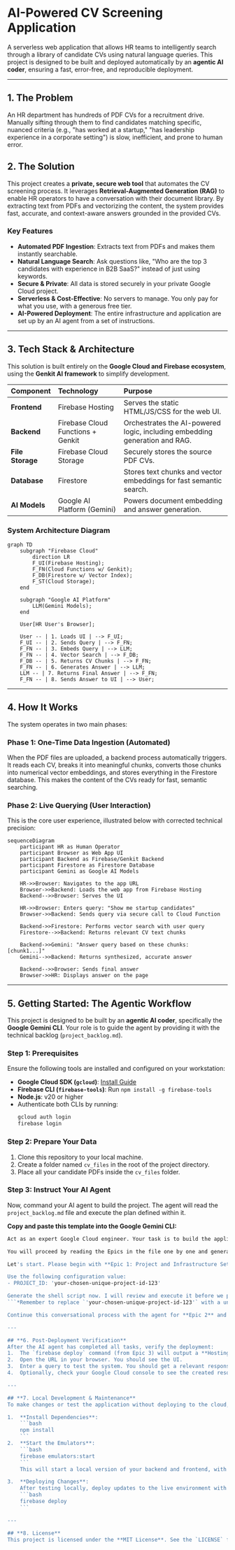 # **AI-Powered CV Screening Application**

A serverless web application that allows HR teams to intelligently search through a library of candidate CVs using natural language queries. This project is designed to be built and deployed automatically by an **agentic AI coder**, ensuring a fast, error-free, and reproducible deployment.

---

## **1. The Problem**

An HR department has hundreds of PDF CVs for a recruitment drive. Manually sifting through them to find candidates matching specific, nuanced criteria (e.g., "has worked at a startup," "has leadership experience in a corporate setting") is slow, inefficient, and prone to human error.

## **2. The Solution**

This project creates a **private, secure web tool** that automates the CV screening process. It leverages **Retrieval-Augmented Generation (RAG)** to enable HR operators to have a conversation with their document library. By extracting text from PDFs and vectorizing the content, the system provides fast, accurate, and context-aware answers grounded in the provided CVs.

### **Key Features**
- **Automated PDF Ingestion**: Extracts text from PDFs and makes them instantly searchable.
- **Natural Language Search**: Ask questions like, "Who are the top 3 candidates with experience in B2B SaaS?" instead of just using keywords.
- **Secure & Private**: All data is stored securely in your private Google Cloud project.
- **Serverless & Cost-Effective**: No servers to manage. You only pay for what you use, with a generous free tier.
- **AI-Powered Deployment**: The entire infrastructure and application are set up by an AI agent from a set of instructions.

---

## **3. Tech Stack & Architecture**

This solution is built entirely on the **Google Cloud and Firebase ecosystem**, using the **Genkit AI framework** to simplify development.

| **Component**       | **Technology**                  | **Purpose**                                                                 |
|:--------------------|:--------------------------------|:----------------------------------------------------------------------------|
| **Frontend**        | Firebase Hosting                | Serves the static HTML/JS/CSS for the web UI.                               |
| **Backend**         | Firebase Cloud Functions + Genkit | Orchestrates the AI-powered logic, including embedding generation and RAG. |
| **File Storage**    | Firebase Cloud Storage          | Securely stores the source PDF CVs.                                        |
| **Database**        | Firestore                       | Stores text chunks and vector embeddings for fast semantic search.         |
| **AI Models**       | Google AI Platform (Gemini)     | Powers document embedding and answer generation.                           |

### **System Architecture Diagram**
```mermaid
graph TD
    subgraph "Firebase Cloud"
        direction LR
        F_UI(Firebase Hosting);
        F_FN(Cloud Functions w/ Genkit);
        F_DB(Firestore w/ Vector Index);
        F_ST(Cloud Storage);
    end

    subgraph "Google AI Platform"
        LLM(Gemini Models);
    end

    User[HR User's Browser];

    User -- | 1. Loads UI | --> F_UI;
    F_UI -- | 2. Sends Query | --> F_FN;
    F_FN -- | 3. Embeds Query | --> LLM;
    F_FN -- | 4. Vector Search | --> F_DB;
    F_DB -- | 5. Returns CV Chunks | --> F_FN;
    F_FN -- | 6. Generates Answer | --> LLM;
    LLM -- | 7. Returns Final Answer | --> F_FN;
    F_FN -- | 8. Sends Answer to UI | --> User;

```

---

## **4. How It Works**

The system operates in two main phases:

### **Phase 1: One-Time Data Ingestion (Automated)**
When the PDF files are uploaded, a backend process automatically triggers. It reads each CV, breaks it into meaningful chunks, converts those chunks into numerical vector embeddings, and stores everything in the Firestore database. This makes the content of the CVs ready for fast, semantic searching.

### **Phase 2: Live Querying (User Interaction)**
This is the core user experience, illustrated below with corrected technical precision:

```mermaid
sequenceDiagram
    participant HR as Human Operator
    participant Browser as Web App UI
    participant Backend as Firebase/Genkit Backend
    participant Firestore as Firestore Database
    participant Gemini as Google AI Models

    HR->>Browser: Navigates to the app URL
    Browser->>Backend: Loads the web app from Firebase Hosting
    Backend-->>Browser: Serves the UI

    HR->>Browser: Enters query: "Show me startup candidates"
    Browser->>Backend: Sends query via secure call to Cloud Function

    Backend->>Firestore: Performs vector search with user query
    Firestore-->>Backend: Returns relevant CV text chunks

    Backend->>Gemini: "Answer query based on these chunks: [chunk1...]"
    Gemini-->>Backend: Returns synthesized, accurate answer

    Backend-->>Browser: Sends final answer
    Browser->>HR: Displays answer on the page
```

---

## **5. Getting Started: The Agentic Workflow**

This project is designed to be built by an **agentic AI coder**, specifically the **Google Gemini CLI**. Your role is to guide the agent by providing it with the technical backlog (`project_backlog.md`).

### **Step 1: Prerequisites**
Ensure the following tools are installed and configured on your workstation:
- **Google Cloud SDK (`gcloud`)**: [Install Guide](https://cloud.google.com/sdk/docs/install)
- **Firebase CLI (`firebase-tools`)**: Run `npm install -g firebase-tools`
- **Node.js**: v20 or higher
- Authenticate both CLIs by running:
  ```bash
  gcloud auth login
  firebase login
  ```

### **Step 2: Prepare Your Data**
1.  Clone this repository to your local machine.
2.  Create a folder named `cv_files` in the root of the project directory.
3.  Place all your candidate PDFs inside the `cv_files` folder.

### **Step 3: Instruct Your AI Agent**
Now, command your AI agent to build the project. The agent will read the `project_backlog.md` file and execute the plan defined within it.

**Copy and paste this template into the Google Gemini CLI:**
```bash
Act as an expert Google Cloud engineer. Your task is to build the application defined in the `project_backlog.md` file.

You will proceed by reading the Epics in the file one by one and generating the necessary shell scripts and code. I will then execute them.

Let's start. Please begin with **Epic 1: Project and Infrastructure Setup**.

Use the following configuration value:
- PROJECT_ID: 'your-chosen-unique-project-id-123'

Generate the shell script now. I will review and execute it before we proceed to the next Epic.
```*Remember to replace `'your-chosen-unique-project-id-123'` with a unique name for your project.*

Continue this conversational process with the agent for **Epic 2** and **Epic 3** until the implementation is complete.

---

## **6. Post-Deployment Verification**
After the AI agent has completed all tasks, verify the deployment:
1.  The `firebase deploy` command (from Epic 3) will output a **Hosting URL**.
2.  Open the URL in your browser. You should see the UI.
3.  Enter a query to test the system. You should get a relevant response.
4.  Optionally, check your Google Cloud console to see the created resources (Storage bucket, Firestore collections, etc.).

---

## **7. Local Development & Maintenance**
To make changes or test the application without deploying to the cloud, use the Firebase Local Emulator Suite.

1.  **Install Dependencies**:
    ```bash
    npm install
    ```
2.  **Start the Emulators**:
    ```bash
    firebase emulators:start
    ```
    This will start a local version of your backend and frontend, with URLs provided in your terminal. This is the best way to test changes safely.

3.  **Deploying Changes**:
    After testing locally, deploy updates to the live environment with a single command:
    ```bash
    firebase deploy
    ```

---

## **8. License**
This project is licensed under the **MIT License**. See the `LICENSE` file for details.

